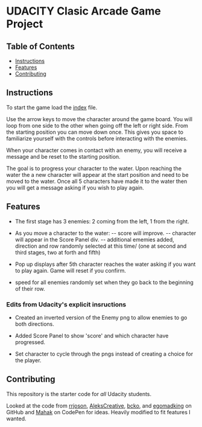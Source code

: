 # UDACITY Clasic Arcade Game Project

## Table of Contents
- [Instructions](#instructions)
- [Features](#features)
- [Contributing](#contributing)

## Instructions

To start the game load the [index](index.html) file.

Use the arrow keys to move the character around the game board. You will loop from one side to the other when going off the left or right side. From the starting position you can move down once. This gives you space to familiarize yourself with the controls before interacting with the enemies.

When your character comes in contact with an enemy, you will receive a message and be reset to the starting position.

The goal is to progress your character to the water. Upon reaching the water the a new character will appear at the start position and need to be moved to the water. Once all 5 characters have made it to the water then you will get a message asking if you wish to play again.

## Features

- The first stage has 3 enemies: 2 coming from the left, 1 from the right.
- As you move a character to the water: 
-- score will improve.
-- character will appear in the Score Panel div.
-- additional ememies added, direction and row randomly selected at this time/ (one at second and third stages, two at forth and fifth)

- Pop up displays after 5th character reaches the water asking if you want to play again. Game will reset if you confirm.

- speed for all enemies randomly set when they go back to the beginning of their row.

### Edits from Udacity's explicit insructions

- Created an inverted version of the Enemy png to allow enemies to go both directions.

- Added Score Panel to show 'score' and which character have progressed.

- Set character to cycle through the pngs instead of creating a choice for the player.

## Contributing

This repository is the starter code for _all_ Udacity students.

Looked at the code from [rrjoson](https://github.com/rrjoson/udacity-front-end-nanodegree/blob/master/p3-classic-arcade-game-clone/js/app.js), [AleksCreative](https://github.com/AleksCreative/Udacity-Front-End-Nanodegree-projects/blob/master/02_FEND_Nanodegree-2018/Project04%20-%20Arcade%20Game%20clone/js/app.js), [bcko](https://github.com/bcko/Ud-FE-Frogger-JS/blob/master/js/app.js), and [egomadking](https://github.com/egomadking/frontend-nanodegree-arcade-game/blob/master/js/app.js) on GitHub and [Mahak](https://codepen.io/makkBit/pen/dXdbmr) on CodePen for ideas. Heavily modified to fit features I wanted.

